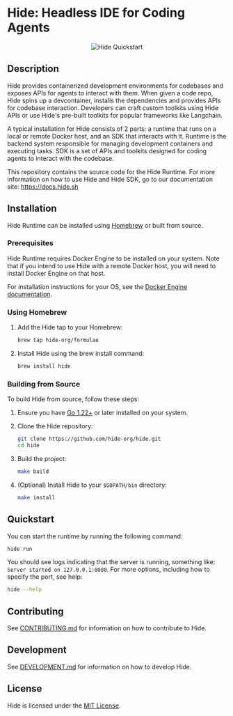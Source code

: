 # Hide: Headless IDE for Coding Agents
<div style="display: flex; justify-content: center;">
  <img src="docs/assets/hide-quickstart.png" alt="Hide Quickstart"/>
</div>

## Description

Hide provides containerized development environments for codebases and exposes APIs for agents to interact with them. When given a code repo, Hide spins up a devcontainer, installs the dependencies and provides APIs for codebase interaction. Developers can craft custom toolkits using Hide APIs or use Hide's pre-built toolkits for popular frameworks like Langchain.

A typical installation for Hide consists of 2 parts: a runtime that runs on a local or remote Docker host, and an SDK that interacts with it. Runtime is the backend system responsible for managing development containers and executing tasks. SDK is a set of APIs and toolkits designed for coding agents to interact with the codebase.

This repository contains the source code for the Hide Runtime. For more information on how to use Hide and Hide SDK, go to our documentation site: https://docs.hide.sh

## Installation

Hide Runtime can be installed using [Homebrew](https://brew.sh/) or built from source.

### Prerequisites

Hide Runtime requires Docker Engine to be installed on your system. Note that if you intend to use Hide with a remote Docker host, you will need to install Docker Engine on that host.

For installation instructions for your OS, see the [Docker Engine documentation](https://docs.docker.com/engine/install/).

### Using Homebrew

1. Add the Hide tap to your Homebrew:

    ```bash
    brew tap hide-org/formulae
    ```

2. Install Hide using the brew install command:

    ```bash
    brew install hide
    ```

### Building from Source

To build Hide from source, follow these steps:

1. Ensure you have [Go 1.22+](https://go.dev/) or later installed on your system.
2. Clone the Hide repository:

    ```bash
    git clone https://github.com/hide-org/hide.git
    cd hide
    ```

3. Build the project:

    ```bash
    make build
    ```

4. (Optional) Install Hide to your `$GOPATH/bin` directory:

    ```bash
    make install
    ```

## Quickstart

You can start the runtime by running the following command:

```bash
hide run
```

You should see logs indicating that the server is running, something like: `Server started on 127.0.0.1:8080`. For more options, including how to specify the port, see help:

```bash
hide --help
```

## Contributing

See [CONTRIBUTING.md](./docs/CONTRIBUTING.md) for information on how to contribute to Hide.

## Development

See [DEVELOPMENT.md](./docs/development.md) for information on how to develop Hide.

## License

Hide is licensed under the [MIT License](./LICENSE).

